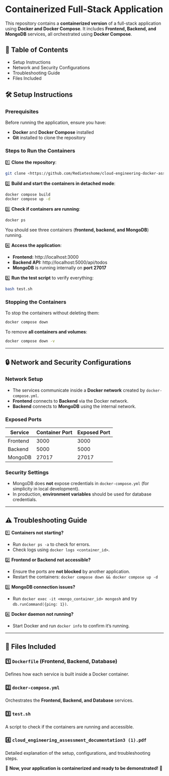 # Containerized Full-Stack Application

This repository contains a **containerized version** of a full-stack application using **Docker and Docker Compose**. It includes **Frontend, Backend, and MongoDB** services, all orchestrated using **Docker Compose**.

## 📌 Table of Contents
- Setup Instructions
- Network and Security Configurations
- Troubleshooting Guide
- Files Included

## 🛠 Setup Instructions

### Prerequisites
Before running the application, ensure you have:
- **Docker** and **Docker Compose** installed
- **Git** installed to clone the repository

### Steps to Run the Containers
1️⃣ **Clone the repository**:
```sh
git clone <https://github.com/Redieteshome/cloud-engineering-docker-assesement.git>
```

2️⃣ **Build and start the containers in detached mode**:
```sh
docker compose build
docker compose up -d
```

3️⃣ **Check if containers are running**:
```sh
docker ps
```
You should see three containers (**frontend, backend, and MongoDB**) running.

4️⃣ **Access the application**:
- **Frontend:** http://localhost:3000
- **Backend API:** http://localhost:5000/api/todos
- **MongoDB** is running internally on **port 27017**

5️⃣ **Run the test script** to verify everything:
```sh
bash test.sh
```

### Stopping the Containers
To stop the containers without deleting them:

```sh
docker compose down
```

To remove **all containers and volumes**:

```sh
docker compose down -v
```

---

## 🔒 Network and Security Configurations

### Network Setup
- The services communicate inside a **Docker network** created by `docker-compose.yml`.
- **Frontend** connects to **Backend** via the Docker network.
- **Backend** connects to **MongoDB** using the internal network.

### Exposed Ports
| Service   | Container Port | Exposed Port |
|-----------|--------------|--------------|
| Frontend  | 3000        | 3000        |
| Backend   | 5000        | 5000        |
| MongoDB   | 27017       | 27017       |

### Security Settings
- MongoDB does **not** expose credentials in `docker-compose.yml` (for simplicity in local development).
- In production, **environment variables** should be used for database credentials.

---

## ⚠️ Troubleshooting Guide

1️⃣ **Containers not starting?**
   - Run `docker ps -a` to check for errors.
   - Check logs using `docker logs <container_id>`.

2️⃣ **Frontend or Backend not accessible?**
   - Ensure the ports are **not blocked** by another application.
   - Restart the containers: `docker compose down && docker compose up -d`

3️⃣ **MongoDB connection issues?**
   - Run `docker exec -it <mongo_container_id> mongosh` and try `db.runCommand({ping: 1})`.

4️⃣ **Docker daemon not running?**
   - Start Docker and run `docker info` to confirm it’s running.

---

## 📂 Files Included

### 1️⃣ `Dockerfile` (Frontend, Backend, Database)
Defines how each service is built inside a Docker container.

### 2️⃣ `docker-compose.yml`
Orchestrates the **Frontend, Backend, and Database** services.

### 3️⃣ `test.sh`
A script to check if the containers are running and accessible.

### 4️⃣ `cloud_engineering_assessment_documentation3 (1).pdf`
Detailed explanation of the setup, configurations, and troubleshooting steps.

🎯 **Now, your application is containerized and ready to be demonstrated!** 🚀

